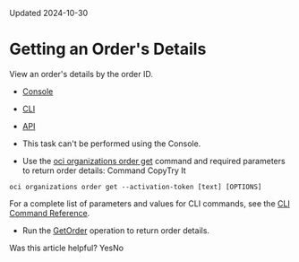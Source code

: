 Updated 2024-10-30
# Getting an Order's Details
View an order's details by the order ID.
  * [Console](https://docs.oracle.com/en-us/iaas/Content/General/organization/order-get.htm)
  * [CLI](https://docs.oracle.com/en-us/iaas/Content/General/organization/order-get.htm)
  * [API](https://docs.oracle.com/en-us/iaas/Content/General/organization/order-get.htm)


  * This task can't be performed using the Console.
  * Use the [oci organizations order get](https://docs.oracle.com/iaas/tools/oci-cli/latest/oci_cli_docs/cmdref/organizations/order/get.html) command and required parameters to return order details:
Command
CopyTry It
```
oci organizations order get --activation-token [text] [OPTIONS]
```

For a complete list of parameters and values for CLI commands, see the [CLI Command Reference](https://docs.oracle.com/iaas/tools/oci-cli/latest).
  * Run the [GetOrder](https://docs.oracle.com/iaas/api/#/en/organizations/latest/Order/GetOrder) operation to return order details.


Was this article helpful?
YesNo

